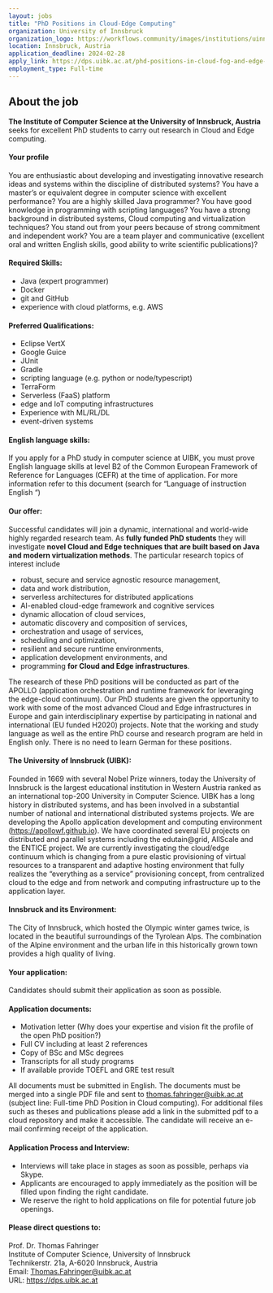 ```yaml
---
layout: jobs
title: "PhD Positions in Cloud-Edge Computing"
organization: University of Innsbruck
organization_logo: https://workflows.community/images/institutions/uinnsbruck.png
location: Innsbruck, Austria
application_deadline: 2024-02-28
apply_link: https://dps.uibk.ac.at/phd-positions-in-cloud-fog-and-edge-computing/
employment_type: Full-time
---
```


## About the job

**The Institute of Computer Science at the University of Innsbruck, Austria** seeks for excellent PhD students to carry out research in Cloud and Edge computing.

#### Your profile

You are enthusiastic about developing and investigating innovative research ideas and systems within the discipline of distributed systems? You have a master’s or equivalent degree in computer science with excellent performance? You are a highly skilled Java programmer? You have good knowledge in programming with scripting languages? You have a strong background in distributed systems, Cloud computing and virtualization techniques? You stand out from your peers because of strong commitment and independent work? You are a team player and communicative (excellent oral and written English skills, good ability to write scientific publications)?

#### Required Skills:

- Java (expert programmer)
- Docker
- git and GitHub
- experience with cloud platforms, e.g. AWS

#### Preferred Qualifications:

- Eclipse VertX
- Google Guice
- JUnit
- Gradle
- scripting language (e.g. python or node/typescript)
- TerraForm
- Serverless (FaaS) platform
- edge and IoT computing infrastructures
- Experience with ML/RL/DL
- event-driven systems

#### English language skills:

If you apply for a PhD study in computer science at UIBK, you must prove English language skills at level B2 of the Common European Framework of Reference for Languages (CEFR) at the time of application. For more information refer to this document (search for “Language of instruction English “)

#### Our offer:

Successful candidates will join a dynamic, international and world-wide highly regarded research team. As **fully funded PhD students** they will investigate **novel Cloud and Edge techniques that are built based on Java and modern virtualization methods**. The particular research topics of interest include

- robust, secure and service agnostic resource management,
- data and work distribution,
- serverless architectures for distributed applications
- AI-enabled cloud-edge framework and cognitive services
- dynamic allocation of cloud services,
- automatic discovery and composition of services,
- orchestration and usage of services,
- scheduling and optimization,
- resilient and secure runtime environments,
- application development environments, and
- programming
**for Cloud and Edge infrastructures**.

The research of these PhD positions will be conducted as part of the APOLLO (application orchestration and runtime framework for leveraging the edge-cloud continuum). Our PhD students are given the opportunity to work with some of the most advanced Cloud and Edge infrastructures in Europe and gain interdisciplinary expertise by participating in national and international (EU funded H2020) projects. Note that the working and study language as well as the entire PhD course and research program are held in English only. There is no need to learn German for these positions.

#### The University of Innsbruck (UIBK):

Founded in 1669 with several Nobel Prize winners, today the University of Innsbruck is the largest educational institution in Western Austria ranked as an international top-200 University in Computer Science. UIBK has a long history in distributed systems, and has been involved in a substantial number of national and international distributed systems projects. We are developing the Apollo application development and computing environment (https://apollowf.github.io). We have coordinated several EU projects on distributed and parallel systems including the edutain@grid, AllScale and the ENTICE project. We are currently investigating the cloud/edge continuum which is changing from a pure elastic provisioning of virtual resources to a transparent and adaptive hosting environment that fully realizes the “everything as a service” provisioning concept, from centralized cloud to the edge and from network and computing infrastructure up to the application layer.

#### Innsbruck and its Environment:

The City of Innsbruck, which hosted the Olympic winter games twice, is located in the beautiful surroundings of the Tyrolean Alps. The combination of the Alpine environment and the urban life in this historically grown town provides a high quality of living.

#### Your application:

Candidates should submit their application as soon as possible.

#### Application documents:

- Motivation letter (Why does your expertise and vision fit the profile of the open PhD position?)
- Full CV including at least 2 references
- Copy of BSc and MSc degrees
- Transcripts for all study programs
- If available provide TOEFL and GRE test result

All documents must be submitted in English. The documents must be merged into a single PDF file and sent to thomas.fahringer@uibk.ac.at (subject line: Full-time PhD Position in Cloud computing). For additional files such as theses and publications please add a link in the submitted pdf to a cloud repository and make it accessible. The candidate will receive an e-mail confirming receipt of the application.

#### Application Process and Interview:

- Interviews will take place in stages as soon as possible, perhaps via Skype.
- Applicants are encouraged to apply immediately as the position will be filled upon finding the right candidate.
- We reserve the right to hold applications on file for potential future job openings.

#### ﻿Please direct questions to:

Prof. Dr. Thomas Fahringer<br />
Institute of Computer Science, University of Innsbruck<br />
Technikerstr. 21a, A-6020 Innsbruck, Austria<br />
Email: Thomas.Fahringer@uibk.ac.at<br />
URL: https://dps.uibk.ac.at
